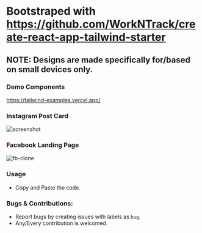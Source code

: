 # Bootstraped with https://github.com/WorkNTrack/create-react-app-tailwind-starter

## NOTE: Designs are made specifically for/based on small devices only.

### Demo Components

https://tailwind-examples.vercel.app/

### Instagram Post Card
<img src="https://i.ibb.co/xX4FchN/Screenshot-2020-12-11-at-2-39-35-AM.png" alt="screenshot" />

### Facebook Landing Page
<img src="https://i.ibb.co/HYdngmK/fb-screenshot.png" alt="fb-clone" />

### Usage
- Copy and Paste the code.

### Bugs & Contributions:
- Report bugs by creating issues with labels as `bug`.
- Any/Every contribution is welcomed.
